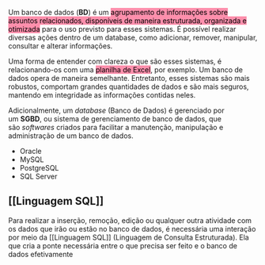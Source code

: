 Um banco de dados (**BD**) é um <mark style="background: #FF5582A6;">agrupamento de informações sobre assuntos relacionados, disponíveis de maneira estruturada, organizada e otimizada</mark> para o uso previsto para esses sistemas. É possível realizar diversas ações dentro de um database, como adicionar, remover, manipular, consultar e alterar informações.

Uma forma de entender com clareza o que são esses sistemas, é relacionando-os com uma <mark style="background: #FF5582A6;">planilha de Excel</mark>, por exemplo. Um banco de dados opera de maneira semelhante. Entretanto, esses sistemas são mais robustos, comportam grandes quantidades de dados e são mais seguros, mantendo em integridade as informações contidas neles.

Adicionalmente, um _database_ (Banco de Dados) é gerenciado por um **SGBD**, ou sistema de gerenciamento de banco de dados, que são _softwares_ criados para facilitar a manutenção, manipulação e administração de um banco de dados.

- Oracle
- MySQL
- PostgreSQL
- SQL Server
## [[Linguagem SQL]]
Para realizar a inserção, remoção, edição ou qualquer outra atividade com os dados que irão ou estão no banco de dados, é necessária uma interação por meio da [[Linguagem SQL]] (Linguagem de Consulta Estruturada). Ela que cria a ponte necessária entre o que precisa ser feito e o banco de dados efetivamente